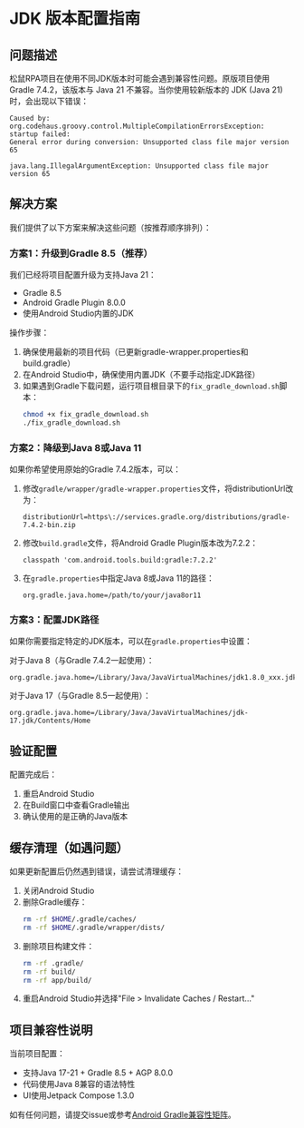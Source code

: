 # JDK 版本配置指南

## 问题描述

松鼠RPA项目在使用不同JDK版本时可能会遇到兼容性问题。原版项目使用 Gradle 7.4.2，该版本与 Java 21 不兼容。当你使用较新版本的 JDK (Java 21) 时，会出现以下错误：

```
Caused by: org.codehaus.groovy.control.MultipleCompilationErrorsException: startup failed:
General error during conversion: Unsupported class file major version 65

java.lang.IllegalArgumentException: Unsupported class file major version 65
```

## 解决方案

我们提供了以下方案来解决这些问题（按推荐顺序排列）：

### 方案1：升级到Gradle 8.5（推荐）

我们已经将项目配置升级为支持Java 21：
- Gradle 8.5
- Android Gradle Plugin 8.0.0
- 使用Android Studio内置的JDK

操作步骤：
1. 确保使用最新的项目代码（已更新gradle-wrapper.properties和build.gradle）
2. 在Android Studio中，确保使用内置JDK（不要手动指定JDK路径）
3. 如果遇到Gradle下载问题，运行项目根目录下的`fix_gradle_download.sh`脚本：
   ```bash
   chmod +x fix_gradle_download.sh
   ./fix_gradle_download.sh
   ```

### 方案2：降级到Java 8或Java 11

如果你希望使用原始的Gradle 7.4.2版本，可以：
1. 修改`gradle/wrapper/gradle-wrapper.properties`文件，将distributionUrl改为：
   ```
   distributionUrl=https\://services.gradle.org/distributions/gradle-7.4.2-bin.zip
   ```
2. 修改`build.gradle`文件，将Android Gradle Plugin版本改为7.2.2：
   ```
   classpath 'com.android.tools.build:gradle:7.2.2'
   ```
3. 在`gradle.properties`中指定Java 8或Java 11的路径：
   ```
   org.gradle.java.home=/path/to/your/java8or11
   ```

### 方案3：配置JDK路径

如果你需要指定特定的JDK版本，可以在`gradle.properties`中设置：

对于Java 8（与Gradle 7.4.2一起使用）：
```properties
org.gradle.java.home=/Library/Java/JavaVirtualMachines/jdk1.8.0_xxx.jdk/Contents/Home
```

对于Java 17（与Gradle 8.5一起使用）：
```properties
org.gradle.java.home=/Library/Java/JavaVirtualMachines/jdk-17.jdk/Contents/Home
```

## 验证配置

配置完成后：
1. 重启Android Studio
2. 在Build窗口中查看Gradle输出
3. 确认使用的是正确的Java版本

## 缓存清理（如遇问题）

如果更新配置后仍然遇到错误，请尝试清理缓存：

1. 关闭Android Studio
2. 删除Gradle缓存：
   ```bash
   rm -rf $HOME/.gradle/caches/
   rm -rf $HOME/.gradle/wrapper/dists/
   ```
3. 删除项目构建文件：
   ```bash
   rm -rf .gradle/
   rm -rf build/
   rm -rf app/build/
   ```
4. 重启Android Studio并选择"File > Invalidate Caches / Restart..."

## 项目兼容性说明

当前项目配置：
- 支持Java 17-21 + Gradle 8.5 + AGP 8.0.0
- 代码使用Java 8兼容的语法特性
- UI使用Jetpack Compose 1.3.0

如有任何问题，请提交issue或参考[Android Gradle兼容性矩阵](https://developer.android.com/studio/releases/gradle-plugin#compatibility)。 
